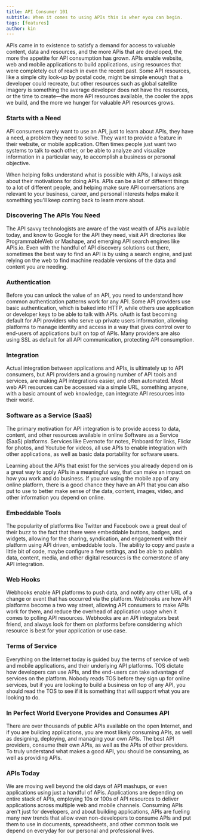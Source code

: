 ```yaml
---
title: API Consumer 101
subtitle: When it comes to using APIs this is wher eyou can begin.
tags: [features]
author: kin
---
```

APIs came in to existence to satisfy a demand for access to valuable content, data and resources, and the more APis that are developed, the more the appetite for API consumption has grown. APIs enable website, web and mobile applications to build applications, using resources that were completely out of reach in even the recent past. Some API resources, like a simple city look-up by postal code, might be simple enough that a developer could recreate, but other resources such as global satellite imagery is something the average developer does not have the resources, or the time to create—the more API resources available, the cooler the apps we build, and the more we hunger for valuable API resources grows.

### Starts with a Need
API consumers rarely want to use an API, just to learn about APIs, they have a need, a problem they need to solve. They want to provide a feature in their website, or mobile application. Often times people just want two systems to talk to each other, or be able to analyze and visualize information in a particular way, to accomplish a business or personal objective.

When helping folks understand what is possible with APIs, I always ask about their motivations for doing APIs. APIs can be a lot of different things to a lot of different people, and helping make sure API conversations are relevant to your business, career, and personal interests helps make it something you'll keep coming back to learn more about.

### Discovering The APIs You Need
The API savvy technologists are aware of the vast wealth of APis available today, and know to Google for the API they need, visit API directories like ProgrammableWeb or Mashape, and emerging API search engines like APIs.io. Even with the handful of API discovery solutions out there, sometimes the best way to find an API is by using a search engine, and just relying on the web to find machine readable versions of the data and content you are needing.

### Authentication
Before you can unlock the value of an API, you need to understand how common authentication patterns work for any API. Some API providers use basic authentication, which is baked into HTTP, while others use application or developer keys to be able to talk with APIs. oAuth is fast becoming default for API providers who serve up private users information, allowing platforms to manage identity and access in a way that gives control over to end-users of applications built on top of APIs. Many providers are also using SSL as default for all API communication, protecting API consumption.

### Integration
Actual integration between applications and APIs, is ultimately up to API consumers, but API providers and a growing number of API tools and services, are making API integrations easier, and often automated. Most web API resources can be accessed via a simple URL, something anyone, with a basic amount of web knowledge, can integrate API resources into their world.

### Software as a Service (SaaS)
The primary motivation for API integration is to provide access to data, content, and other resources available in online Software as a Service (SaaS) platforms. Services like Evernote for notes, Pinboard for links, Flickr for photos, and Youtube for videos, all use APIs to enable integration with other applications, as well as basic data portability for software users.

Learning about the APIs that exist for the services you already depend on is a great way to apply APIs in a meaningful way, that can make an impact on how you work and do business. If you are using the mobile app of any online platform, there is a good chance they have an API that you can also put to use to better make sense of the data, content, images, video, and other information you depend on online.

### Embeddable Tools
The popularity of platforms like Twitter and Facebook owe a great deal of their buzz to the fact that there were embeddable buttons, badges, and widgets, allowing for the sharing, syndication, and engagement with their platform using API driven, embeddable tools. The ability to copy and paste a little bit of code, maybe configure a few settings, and be able to publish data, content, media, and other digital resources is the cornerstone of any API integration.

### Web Hooks
Webhooks enable API platforms to push data, and notify any other URL of a change or event that has occurred via the platform. Webhooks are how API platforms become a two way street, allowing API consumers to make APIs work for them, and reduce the overhead of application usage when it comes to polling API resources. Webhooks are an API integrators best friend, and always look for them on platforms before considering which resource is best for your application or use case.

### Terms of Service
Everything on the Internet today is guided buy the terms of service of web and mobile applications, and their underlying API platforms. TOS dictate how developers can use APIs, and the end-users can take advantage of services on the platform. Nobody reads TOS before they sign up for online services, but if you are looking to build a business on top of any API, you should read the TOS to see if it is something that will support what you are looking to do.

### In Perfect World Everyone Provides and Consumes API
There are over thousands of public APIs available on the open Internet, and if you are building applications, you are most likely consuming APIs, as well as designing, deploying, and managing your own APIs. The best API providers, consume their own APIs, as well as the APIs of other providers. To truly understand what makes a good API, you should be consuming, as well as providing APIs.

### APIs Today
We are moving well beyond the old days of API mashups, or even applications using just a handful of APis. Applications are depending on entire stack of APIs, employing 10s or 100s of API resources to deliver applications across multiple web and mobile channels. Consuming APIs aren't just for developers, and about building applications, APIs are fueling many new trends that allow even non-developers to consume APIs and put them to use in documents, spreadsheets, and other common tools we depend on everyday for our personal and professional lives.




